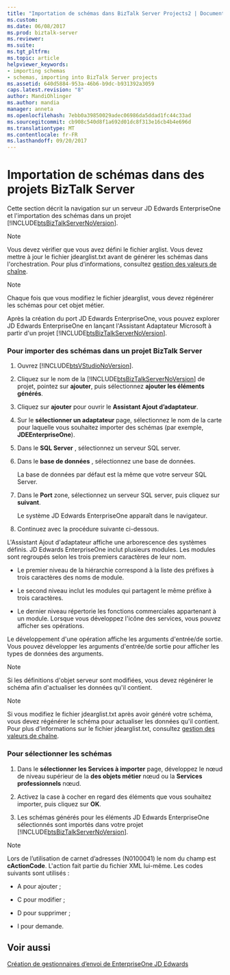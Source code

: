 ```yaml
---
title: "Importation de schémas dans BizTalk Server Projects2 | Documents Microsoft"
ms.custom: 
ms.date: 06/08/2017
ms.prod: biztalk-server
ms.reviewer: 
ms.suite: 
ms.tgt_pltfrm: 
ms.topic: article
helpviewer_keywords:
- importing schemas
- schemas, importing into BizTalk Server projects
ms.assetid: 640d5884-953a-46b6-b9dc-b931392a3059
caps.latest.revision: "8"
author: MandiOhlinger
ms.author: mandia
manager: anneta
ms.openlocfilehash: 7ebb0a39850029adec06986da5ddad1fc44c33ad
ms.sourcegitcommit: cb908c540d8f1a692d01dc8f313e16cb4b4e696d
ms.translationtype: MT
ms.contentlocale: fr-FR
ms.lasthandoff: 09/20/2017
---
```

# <a name="importing-schemas-into-biztalk-server-projects"></a>Importation de schémas dans des projets BizTalk Server
Cette section décrit la navigation sur un serveur JD Edwards EnterpriseOne et l'importation des schémas dans un projet [!INCLUDE[btsBizTalkServerNoVersion](../includes/btsbiztalkservernoversion-md.md)].  
  
> [!NOTE]
>  Vous devez vérifier que vous avez défini le fichier arglist. Vous devez mettre à jour le fichier jdearglist.txt avant de générer les schémas dans l'orchestration. Pour plus d’informations, consultez [gestion des valeurs de chaîne](../core/handling-string-values2.md).  
  
> [!NOTE]
>  Chaque fois que vous modifiez le fichier jdearglist, vous devez régénérer les schémas pour cet objet métier.  
  
 Après la création du port JD Edwards EnterpriseOne, vous pouvez explorer JD Edwards EnterpriseOne en lançant l'Assistant Adaptateur Microsoft à partir d'un projet [!INCLUDE[btsBizTalkServerNoVersion](../includes/btsbiztalkservernoversion-md.md)].  
  
### <a name="to-import-schemas-into-a-biztalk-server-project"></a>Pour importer des schémas dans un projet BizTalk Server  
  
1.  Ouvrez [!INCLUDE[btsVStudioNoVersion](../includes/btsvstudionoversion-md.md)].  
  
2.  Cliquez sur le nom de la [!INCLUDE[btsBizTalkServerNoVersion](../includes/btsbiztalkservernoversion-md.md)] de projet, pointez sur **ajouter**, puis sélectionnez **ajouter les éléments générés**.  
  
3.  Cliquez sur **ajouter** pour ouvrir le **Assistant Ajout d’adaptateur**.  
  
4.  Sur le **sélectionner un adaptateur** page, sélectionnez le nom de la carte pour laquelle vous souhaitez importer des schémas (par exemple, **JDEEnterpriseOne**).  
  
5.  Dans le **SQL Server** , sélectionnez un serveur SQL server.  
  
6.  Dans le **base de données** , sélectionnez une base de données.  
  
     La base de données par défaut est la même que votre serveur SQL Server.  
  
7.  Dans le **Port** zone, sélectionnez un serveur SQL server, puis cliquez sur **suivant**.  
  
     Le système JD Edwards EnterpriseOne apparaît dans le navigateur.  
  
8.  Continuez avec la procédure suivante ci-dessous.  
  
 L'Assistant Ajout d'adaptateur affiche une arborescence des systèmes définis. JD Edwards EnterpriseOne inclut plusieurs modules. Les modules sont regroupés selon les trois premiers caractères de leur nom.  
  
-   Le premier niveau de la hiérarchie correspond à la liste des préfixes à trois caractères des noms de module.  
  
-   Le second niveau inclut les modules qui partagent le même préfixe à trois caractères.  
  
-   Le dernier niveau répertorie les fonctions commerciales appartenant à un module. Lorsque vous développez l'icône des services, vous pouvez afficher ses opérations.  
  
 Le développement d'une opération affiche les arguments d'entrée/de sortie. Vous pouvez développer les arguments d'entrée/de sortie pour afficher les types de données des arguments.  
  
> [!NOTE]
>  Si les définitions d'objet serveur sont modifiées, vous devez régénérer le schéma afin d'actualiser les données qu'il contient.  
  
> [!NOTE]
>  Si vous modifiez le fichier jdearglist.txt après avoir généré votre schéma, vous devez régénérer le schéma pour actualiser les données qu'il contient. Pour plus d’informations sur le fichier jdearglist.txt, consultez [gestion des valeurs de chaîne](../core/handling-string-values2.md).  
  
### <a name="to-select-the-schemas"></a>Pour sélectionner les schémas  
  
1.  Dans le **sélectionner les Services à importer** page, développez le nœud de niveau supérieur de la **des objets métier** nœud ou la **Services professionnels** nœud.  
  
2.  Activez la case à cocher en regard des éléments que vous souhaitez importer, puis cliquez sur **OK**.  
  
3.  Les schémas générés pour les éléments JD Edwards EnterpriseOne sélectionnés sont importés dans votre projet [!INCLUDE[btsBizTalkServerNoVersion](../includes/btsbiztalkservernoversion-md.md)].  
  
> [!NOTE]
>  Lors de l’utilisation de carnet d’adresses (N0100041) le nom du champ est **cActionCode**. L'action fait partie du fichier XML lui-même. Les codes suivants sont utilisés :  
  
-   A pour ajouter ;  
  
-   C pour modifier ;  
  
-   D pour supprimer ;  
  
-   I pour demande.  
  
## <a name="see-also"></a>Voir aussi  
 [Création de gestionnaires d’envoi de EnterpriseOne JD Edwards](../core/creating-jd-edwards-enterpriseone-send-handlers.md)